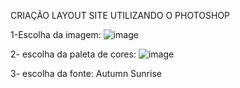 CRIAÇÃO LAYOUT SITE UTILIZANDO O PHOTOSHOP

1-Escolha da imagem: 
![image](https://user-images.githubusercontent.com/79600536/139141308-2ab1effb-e1c1-4879-9168-6eea5527cb9a.png)


2- escolha da paleta de cores: 
![image](https://user-images.githubusercontent.com/79600536/139141354-069ab008-8d31-4a51-af0a-0244a0d46ded.png)


3- escolha da fonte: 
Autumn Sunrise
